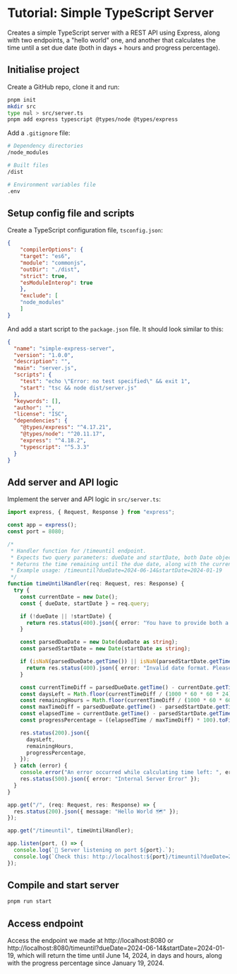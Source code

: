 # Tutorial: Simple TypeScript Server
Creates a simple TypeScript server with a REST API using Express, along with two endpoints, a "hello world" one, and another that calculates the time until a set due date (both in days + hours and progress percentage). 

## Initialise project
Create a GitHub repo, clone it and run:
```bash
pnpm init
mkdir src
type nul > src/server.ts
pnpm add express typescript @types/node @types/express
```

Add a `.gitignore` file:
```bash
# Dependency directories
/node_modules

# Built files
/dist

# Environment variables file
.env
```
## Setup config file and scripts
Create a TypeScript configuration file, `tsconfig.json`:
```json
{
    "compilerOptions": {
    "target": "es6",
    "module": "commonjs",
    "outDir": "./dist",
    "strict": true,
    "esModuleInterop": true
    },
    "exclude": [
    "node_modules"
    ]
}
```

And add a start script to the `package.json` file. It should look similar to this:
```json
{
  "name": "simple-express-server",
  "version": "1.0.0",
  "description": "",
  "main": "server.js",
  "scripts": {
    "test": "echo \"Error: no test specified\" && exit 1",
    "start": "tsc && node dist/server.js"
  },
  "keywords": [],
  "author": "",
  "license": "ISC",
  "dependencies": {
    "@types/express": "^4.17.21",
    "@types/node": "^20.11.17",
    "express": "^4.18.2",
    "typescript": "^5.3.3"
  }
}
```

## Add server and API logic
Implement the server and API logic in `src/server.ts`:

```ts
import express, { Request, Response } from "express";

const app = express();
const port = 8080;

/*
 * Handler function for /timeuntil endpoint.
 * Expects two query parameters: dueDate and startDate, both Date objects.
 * Returns the time remaining until the due date, along with the current progress perecentage.
 * Example usage: /timeuntil?dueDate=2024-06-14&startDate=2024-01-19
 */
function timeUntilHandler(req: Request, res: Response) {
  try {
    const currentDate = new Date();
    const { dueDate, startDate } = req.query;

    if (!dueDate || !startDate) {
      return res.status(400).json({ error: "You have to provide both a start date and a due date!" });
    }

    const parsedDueDate = new Date(dueDate as string);
    const parsedStartDate = new Date(startDate as string);

    if (isNaN(parsedDueDate.getTime()) || isNaN(parsedStartDate.getTime())) {
      return res.status(400).json({ error: "Invalid date format. Please use ISO date format (YYYY-MM-DD)." });
    }

    const currentTimeDiff = parsedDueDate.getTime() - currentDate.getTime();
    const daysLeft = Math.floor(currentTimeDiff / (1000 * 60 * 60 * 24));
    const remainingHours = Math.floor(currentTimeDiff / (1000 * 60 * 60)) % 24;
    const maxTimeDiff = parsedDueDate.getTime() - parsedStartDate.getTime();
    const elapsedTime = currentDate.getTime() - parsedStartDate.getTime();
    const progressPercentage = ((elapsedTime / maxTimeDiff) * 100).toFixed(2);

    res.status(200).json({
      daysLeft,
      remainingHours,
      progressPercentage,
    });
  } catch (error) {
    console.error("An error occurred while calculating time left: ", error);
    res.status(500).json({ error: "Internal Server Error" });
  }
}

app.get("/", (req: Request, res: Response) => {
  res.status(200).json({ message: "Hello World 🗺️" });
});

app.get("/timeuntil", timeUntilHandler);

app.listen(port, () => {
  console.log(`🎉 Server listening on port ${port}.`);
  console.log(`Check this: http://localhost:${port}/timeuntil?dueDate=2024-06-14&startDate=2024-01-19`);
});
```

## Compile and start server
```bash
pnpm run start
```

## Access endpoint
Access the endpoint we made at http://localhost:8080 or http://localhost:8080/timeuntil?dueDate=2024-06-14&startDate=2024-01-19, which will return the time until June 14, 2024, in days and hours, along with the progress percentage since January 19, 2024. 